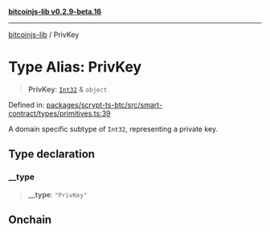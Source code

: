 [**bitcoinjs-lib v0.2.9-beta.16**](../README.md)

***

[bitcoinjs-lib](../README.md) / PrivKey

# Type Alias: PrivKey

> **PrivKey**: [`Int32`](Int32.md) & `object`

Defined in: [packages/scrypt-ts-btc/src/smart-contract/types/primitives.ts:39](https://github.com/sCrypt-Inc/scrypt-btc-mono/blob/7d2760b2d3565565fcb011792878d3764e0701be/packages/scrypt-ts-btc/src/smart-contract/types/primitives.ts#L39)

A domain specific subtype of `Int32`, representing a private key.

## Type declaration

### \_\_type

> **\_\_type**: `"PrivKey"`

## Onchain
